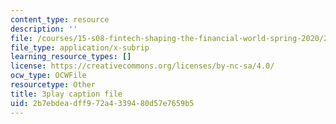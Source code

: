 ```yaml
---
content_type: resource
description: ''
file: /courses/15-s08-fintech-shaping-the-financial-world-spring-2020/2b7ebdeadff972a4339480d57e7659b5_kZ1EqqnUw6M.srt
file_type: application/x-subrip
learning_resource_types: []
license: https://creativecommons.org/licenses/by-nc-sa/4.0/
ocw_type: OCWFile
resourcetype: Other
title: 3play caption file
uid: 2b7ebdea-dff9-72a4-3394-80d57e7659b5
---
```

